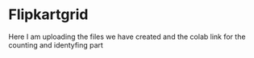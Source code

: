 # Flipkartgrid
Here I am uploading the files we have created and the colab link for the counting and identyfing part
